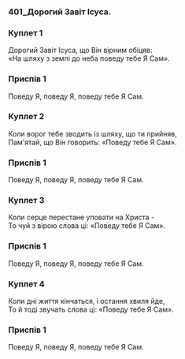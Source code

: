 ### 401_Дорогий Завіт Ісуса.
### Куплет 1
Дорогий Завіт Ісуса, що Він вірним обіцяв: <br/>«На шляху з землі до неба поведу тебе Я Сам».
### Приспів 1
Поведу Я, поведу Я, поведу тебе Я Сам.
### Куплет 2
Коли ворог тебе зводить із шляху, що ти прийняв, <br/>Пам'ятай, що Він говорить: «Поведу тебе Я Сам».
### Приспів 1
Поведу Я, поведу Я, поведу тебе Я Сам.
### Куплет 3
Коли серце перестане уповати на Христа -<br/>То чуй з вірою слова ці: «Поведу тебе Я Сам».
### Приспів 1
Поведу Я, поведу Я, поведу тебе Я Сам.
### Куплет 4
Коли дні життя кінчаться, і остання хвиля йде, <br/>То й тоді звучать слова ці: «Поведу тебе Я Сам».
### Приспів 1
Поведу Я, поведу Я, поведу тебе Я Сам.
